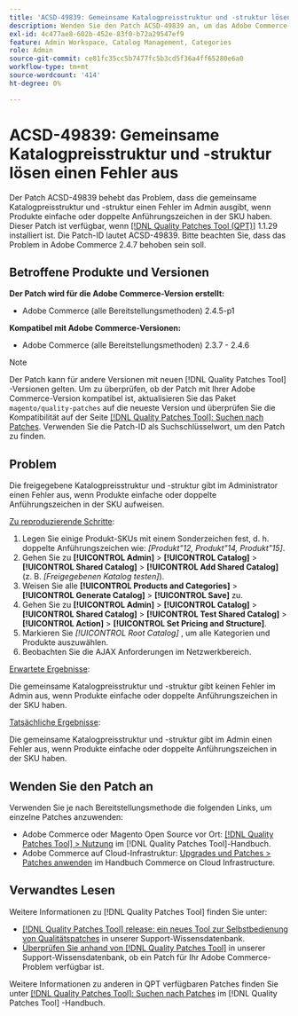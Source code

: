 ```yaml
---
title: 'ACSD-49839: Gemeinsame Katalogpreisstruktur und -struktur lösen einen Fehler aus'
description: Wenden Sie den Patch ACSD-49839 an, um das Adobe Commerce-Problem zu beheben, bei dem die gemeinsame Katalogpreisstruktur und -struktur einen Fehler im Admin auslöst, wenn Produkte einfache oder doppelte Anführungszeichen in der SKU aufweisen.
exl-id: 4c477ae8-602b-452e-83f0-b72a29547ef9
feature: Admin Workspace, Catalog Management, Categories
role: Admin
source-git-commit: ce81fc35cc5b7477fc5b3cd5f36a4ff65280e6a0
workflow-type: tm+mt
source-wordcount: '414'
ht-degree: 0%

---
```


# ACSD-49839: Gemeinsame Katalogpreisstruktur und -struktur lösen einen Fehler aus

Der Patch ACSD-49839 behebt das Problem, dass die gemeinsame Katalogpreisstruktur und -struktur einen Fehler im Admin ausgibt, wenn Produkte einfache oder doppelte Anführungszeichen in der SKU haben. Dieser Patch ist verfügbar, wenn [[!DNL Quality Patches Tool (QPT)]](/help/announcements/adobe-commerce-announcements/magento-quality-patches-released-new-tool-to-self-serve-quality-patches.md) 1.1.29 installiert ist. Die Patch-ID lautet ACSD-49839. Bitte beachten Sie, dass das Problem in Adobe Commerce 2.4.7 behoben sein soll.

## Betroffene Produkte und Versionen

**Der Patch wird für die Adobe Commerce-Version erstellt:**

* Adobe Commerce (alle Bereitstellungsmethoden) 2.4.5-p1

**Kompatibel mit Adobe Commerce-Versionen:**

* Adobe Commerce (alle Bereitstellungsmethoden) 2.3.7 - 2.4.6

>[!NOTE]
>
>Der Patch kann für andere Versionen mit neuen [!DNL Quality Patches Tool] -Versionen gelten. Um zu überprüfen, ob der Patch mit Ihrer Adobe Commerce-Version kompatibel ist, aktualisieren Sie das Paket `magento/quality-patches` auf die neueste Version und überprüfen Sie die Kompatibilität auf der Seite [[!DNL Quality Patches Tool]: Suchen nach Patches](https://experienceleague.adobe.com/tools/commerce-quality-patches/index.html). Verwenden Sie die Patch-ID als Suchschlüsselwort, um den Patch zu finden.

## Problem

Die freigegebene Katalogpreisstruktur und -struktur gibt im Administrator einen Fehler aus, wenn Produkte einfache oder doppelte Anführungszeichen in der SKU aufweisen.

<u>Zu reproduzierende Schritte</u>:

1. Legen Sie einige Produkt-SKUs mit einem Sonderzeichen fest, d. h. doppelte Anführungszeichen wie:
   *[Produkt&quot;12, Produkt&quot;14, Produkt&quot;15]*.
1. Gehen Sie zu **[!UICONTROL Admin]** > **[!UICONTROL Catalog]** > **[!UICONTROL Shared Catalog]** > **[!UICONTROL Add Shared Catalog]** (z. B. *[Freigegebenen Katalog testen]*).
1. Weisen Sie alle **[!UICONTROL Products and Categories]** > **[!UICONTROL Generate Catalog]** > **[!UICONTROL Save]** zu.
1. Gehen Sie zu **[!UICONTROL Admin]** > **[!UICONTROL Catalog]** > **[!UICONTROL Shared Catalog]** > **[!UICONTROL Test Shared Catalog]** > **[!UICONTROL Action]** > **[!UICONTROL Set Pricing and Structure]**.
1. Markieren Sie *[!UICONTROL Root Catalog]* , um alle Kategorien und Produkte auszuwählen.
1. Beobachten Sie die AJAX Anforderungen im Netzwerkbereich.

<u>Erwartete Ergebnisse</u>:

Die gemeinsame Katalogpreisstruktur und -struktur gibt keinen Fehler im Admin aus, wenn Produkte einfache oder doppelte Anführungszeichen in der SKU haben.

<u>Tatsächliche Ergebnisse</u>:

Die gemeinsame Katalogpreisstruktur und -struktur gibt im Admin einen Fehler aus, wenn Produkte einfache oder doppelte Anführungszeichen in der SKU haben.

## Wenden Sie den Patch an

Verwenden Sie je nach Bereitstellungsmethode die folgenden Links, um einzelne Patches anzuwenden:

* Adobe Commerce oder Magento Open Source vor Ort: [[!DNL Quality Patches Tool] > Nutzung](https://experienceleague.adobe.com/docs/commerce-operations/tools/quality-patches-tool/usage.html) im [!DNL Quality Patches Tool]-Handbuch.
* Adobe Commerce auf Cloud-Infrastruktur: [Upgrades und Patches > Patches anwenden](https://experienceleague.adobe.com/docs/commerce-cloud-service/user-guide/develop/upgrade/apply-patches.html) im Handbuch Commerce on Cloud Infrastructure.

## Verwandtes Lesen

Weitere Informationen zu [!DNL Quality Patches Tool] finden Sie unter:

* [[!DNL Quality Patches Tool] release: ein neues Tool zur Selbstbedienung von Qualitätspatches](/help/announcements/adobe-commerce-announcements/magento-quality-patches-released-new-tool-to-self-serve-quality-patches.md) in unserer Support-Wissensdatenbank.
* [Überprüfen Sie anhand von  [!DNL Quality Patches Tool]](/help/support-tools/patches-available-in-qpt-tool/check-patch-for-magento-issue-with-magento-quality-patches.md) in unserer Support-Wissensdatenbank, ob ein Patch für Ihr Adobe Commerce-Problem verfügbar ist.

Weitere Informationen zu anderen in QPT verfügbaren Patches finden Sie unter [[!DNL Quality Patches Tool]: Suchen nach Patches](https://experienceleague.adobe.com/tools/commerce-quality-patches/index.html) im [!DNL Quality Patches Tool] -Handbuch.
